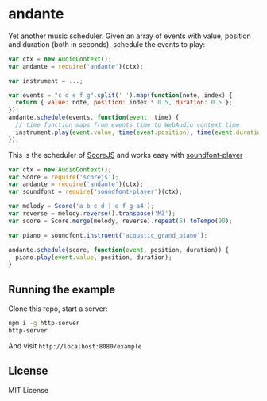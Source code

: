 # andante

Yet another music scheduler. Given an array of events with value, position and
duration (both in seconds), schedule the events to play:

```js
var ctx = new AudioContext();
var andante = require('andante')(ctx);

var instrument = ...;

var events = "c d e f g".split(' ').map(function(note, index) {
  return { value: note, position: index * 0.5, duration: 0.5 };
});
andante.schedule(events, function(event, time) {
  // time function maps from events time to WebAudio context time
  instrument.play(event.value, time(event.position), time(event.duration))
});
```

This is the scheduler of [ScoreJS](http://github.com/danigb/scorejs)
and works easy with [soundfont-player](http://github.com/danigb/soundfont-player)

```js
var ctx = new AudioContext();
var Score = require('scorejs');
var andante = require('andante')(ctx);
var soundfont = require('soundfont-player')(ctx);

var melody = Score('a b c d | e f g a4');
var reverse = melody.reverse().transpose('M3');
var score = Score.merge(melody, reverse).repeat(5).toTempo(90);

var piano = soundfont.instruent('acoustic_grand_piano');

andante.schedule(score, function(event, position, duration)) {
  piano.play(event.value, position, duration);
}
```

## Running the example

Clone this repo, start a server:
```bash
npm i -g http-server
http-server
```

And visit `http://localhost:8080/example`

## License

MIT License
